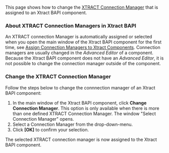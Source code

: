 This page shows how to change the [XTRACT Connection Manager](../../sap-connection/#connect-to-sap) that is assigned to an Xtract BAPI component.

### About XTRACT Connection Managers in Xtract BAPI

An XTRACT connection Manager is automatically assigned or selected when you open the main window of the Xtract BAPI component for the first time, see [Assign Connection Managers to Xtract Components](../../sap-connection/#assign-connection-managers-to-xtract-components). Connection managers are usually changed in the *Advanced Editor* of a component. Because the Xtract BAPI component does not have an *Advanced Editor*, it is not possible to change the connection manager outside of the component.

### Change the XTRACT Connection Manager

Follow the steps below to change the connnection manager of an Xtract BAPI component:

1. In the main window of the Xtract BAPI component, click **Change Connection Manager**. This option is only available when there is more than one defined XTRACT Connection Manager. The window "Select Connection Manager" opens.
1. Select a Connection Manager from the drop-down-menu.
1. Click **[OK]** to confirm your selection.

The selected XTRACT connection manager is now assigned to the Xtract BAPI component.
